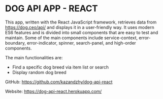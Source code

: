 # DOG API APP - REACT

This app, written with the React JavaScript framework, retrieves data from https://dog.ceo/api/ and displays it in a user-friendly way. It uses modern ES6 features and is divided into small components that are easy to test and maintain. Some of the main components include service-context, error-boundary, error-indicator, spinner, search-panel, and high-order components.

The main functionalities are:
- Find a specific dog breed via item list or search
- Display random dog breed

GitHub: https://github.com/kazandzhy/dog-api-react

Website: https://dog-api-react.herokuapp.com/
